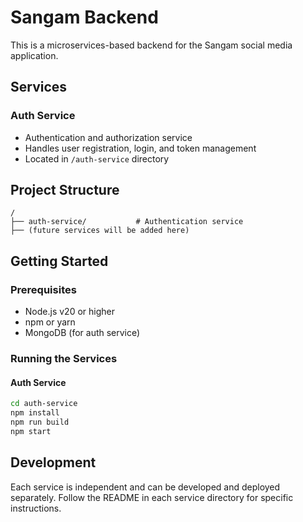 # Sangam Backend

This is a microservices-based backend for the Sangam social media application.

## Services

### Auth Service
- Authentication and authorization service
- Handles user registration, login, and token management
- Located in `/auth-service` directory

## Project Structure
```
/
├── auth-service/           # Authentication service
├── (future services will be added here)
```

## Getting Started

### Prerequisites
- Node.js v20 or higher
- npm or yarn
- MongoDB (for auth service)

### Running the Services

#### Auth Service
```bash
cd auth-service
npm install
npm run build
npm start
```

## Development
Each service is independent and can be developed and deployed separately. Follow the README in each service directory for specific instructions.